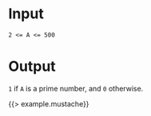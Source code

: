# Input
  `2 <= A <= 500`

# Output
  `1` if `A` is a prime number, and `0` otherwise.

{{> example.mustache}}
